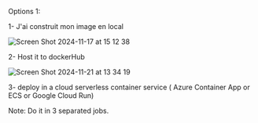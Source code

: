 Options 1: 

1- J'ai construit mon image en local

![Screen Shot 2024-11-17 at 15 12 38](https://github.com/user-attachments/assets/5851b838-5e0c-4349-abe5-b8d54e2a1cbb)


2- Host it to dockerHub

![Screen Shot 2024-11-21 at 13 34 19](https://github.com/user-attachments/assets/3163a1f0-0407-40f5-ae75-01e6c5714421)


3- deploy in a cloud serverless container service ( Azure Container App or ECS or Google Cloud Run)

Note: Do it in 3 separated jobs.
